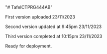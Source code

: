 "# TafeICTPRG444AB" 

First version uploaded 23/11/2023

Second version updated at 9:45pm 23/11/2023

Third version completed at 10:15pm 23/11/2023

Ready for deployment.
